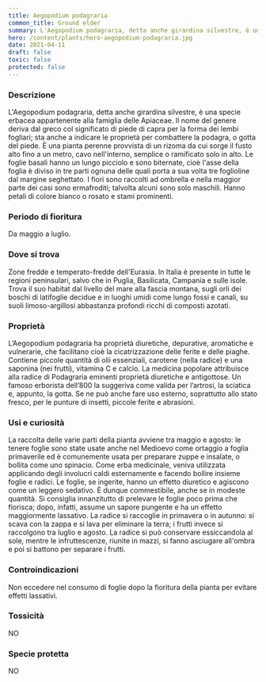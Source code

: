 ```yaml
---
title: Aegopodium podagraria
common_title: Ground elder
summary: L'Aegopodium podagraria, detta anche girardina silvestre, è una specie erbacea appartenente alla famiglia delle Apiaceae.
hero: /content/plants/hero-aegopodium-podagraria.jpg
date: 2021-04-11
draft: false
toxic: false
protected: false
---
```

### Descrizione
L'Aegopodium podagraria, detta anche girardina silvestre, è una specie erbacea appartenente alla famiglia delle Apiaceae.
Il nome del genere deriva dal greco col significato di piede di capra per la forma dei lembi fogliari; sta anche a indicare le proprietà per combattere la podagra, o gotta del piede.
È una pianta perenne provvista di un rizoma da cui sorge il fusto alto fino a un metro, cavo nell'interno, semplice o ramificato solo in alto.
Le foglie basali hanno un lungo picciolo e sono biternate, cioè l'asse della foglia è diviso in tre parti ognuna delle quali porta a sua volta tre foglioline dal margine seghettato. I fiori sono raccolti ad ombrella e nella maggior parte dei casi sono ermafroditi; talvolta alcuni sono solo maschili.
Hanno petali di colore bianco o rosato e stami prominenti.

### Periodo di fioritura
Da maggio a luglio.

### Dove si trova
Zone fredde e temperato-fredde dell'Eurasia. In Italia è presente in tutte le regioni peninsulari, salvo che in Puglia, Basilicata, Campania e sulle isole.
Trova il suo habitat dal livello del mare alla fascia montana, sugli orli dei boschi di latifoglie decidue e in luoghi umidi come lungo fossi e canali, su suoli limoso-argillosi abbastanza profondi ricchi di composti azotati.

### Proprietà
L’Aegopodium podagraria ha proprietà diuretiche, depurative, aromatiche e vulnerarie, che facilitano cioè la cicatrizzazione delle ferite e delle piaghe.
Contiene piccole quantità di olii essenziali, carotene (nella radice) e una saponina (nei frutti), vitamina C e calcio.
La medicina popolare attribuisce alla radice di Podagraria eminenti proprietà diuretiche e antigottose. Un famoso erborista dell’800 la suggeriva come valida per l’artrosi, la sciatica e, appunto, la gotta.
Se ne può anche fare uso esterno, soprattutto allo stato fresco, per le punture di insetti, piccole ferite e abrasioni.

### Usi e curiosità
La raccolta delle varie parti della pianta avviene tra maggio e agosto: le tenere foglie sono state usate anche nel Medioevo come ortaggio a foglia primaverile ed è comunemente usata per preparare zuppe e insalate, o bollita come uno spinacio.
Come erba medicinale, veniva utilizzata applicando degli involucri caldi esternamente e facendo bollire insieme foglie e radici.
Le foglie, se ingerite, hanno un effetto diuretico e agiscono come un leggero sedativo.
È dunque commestibile, anche se in modeste quantità. Si consiglia innanzitutto di prelevare le foglie poco prima che fiorisca; dopo, infatti, assume un sapore pungente e ha un effetto maggiormente lassativo.
La radice si raccoglie in primavera o in autunno: si scava con la zappa e si lava per eliminare la terra; i frutti invece si raccolgono tra luglio e agosto.
La radice si può conservare essiccandola al sole, mentre le infruttescenze, riunite in mazzi, si fanno asciugare all'ombra e poi si battono per separare i frutti.

### Controindicazioni
Non eccedere nel consumo di foglie dopo la fioritura della pianta per evitare effetti lassativi.

### Tossicità
NO

### Specie protetta
NO